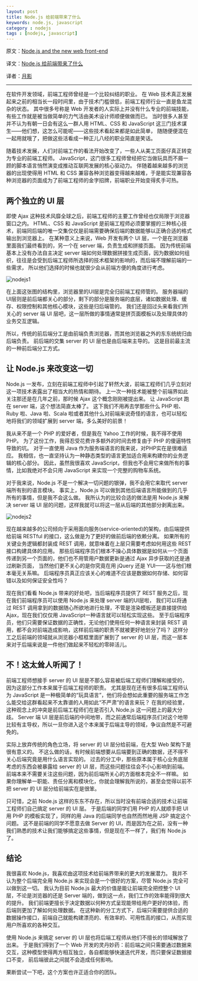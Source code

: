 ```yaml
---
layout: post
title: Node.js 给前端带来了什么
keywords: node.js, javascript
category : nodejs
tags : [nodejs, javascript]
---
```


原文：[Node.js and the new web front-end](http://www.nczonline.net/blog/2013/10/07/node-js-and-the-new-web-front-end/)

译文：[Node.js 给前端带来了什么](http://www.silverna.org/blog/?p=297&cpage=1)

译者：[月影](http://twitter.com/akira_cn)

----------------------------------------------------

在软件开发领域，前端工程师曾经是一个比较纠结的职业。
在 Web 技术真正发展起来之前的相当长一段时间里，由于技术门槛很低，前端工程师行业一直是鱼龙混杂的状态。
其中很多号称是 Web 开发者的人实际上并没有什么专业的前端技能，有些工作就是被当做简单的力气活由美术设计师顺便做做而已。
当时很多人甚至并不认为有朝一日会有这么一群人用 HTML、CSS 和 JavaScript 这三门技术谋生——他们想，这怎么可能呢——这些技术看起来都是如此简单，
随随便便混在一起用就哦了，把做这些活看成一种正儿八经的职业简直是笑话。

随着技术发展，人们对前端工作的看法开始改变了，一些人从美工页面仔真正转变为专业的前端工程师。
JavaScript，这门很多工程师曾经把它当做玩具而不屑一顾的脚本语言悄然演变成推动互联网发展的核心驱动力。
伴随着越来越多的浏览器的出现使得用 HTML 和 CSS 兼容各种浏览器变得越来越难，于是能实现兼容各种浏览器的页面成为了前端工程师的金字招牌，前端职业开始变得炙手可热。

## 两个独立的 UI 层

即使 Ajax 这种技术风靡全球之后，前端工程师的主要工作曾经也仅局限于浏览器窗口之内。
HTML、CSS 和 JavaScript 是前端工程师必须要掌握的三种核心技术，前端同后端的唯一交集仅仅是前端需要确保后端的数据能够以正确合适的格式输出到浏览器上。
在某种意义上来说，Web 开发有两个 UI 层，一个是在浏览器里面我们最终看到的，另一个在 server 端，负责生成和拼接页面。
因为传统前端基本上没有办法自主决定 server 端如何处理数据拼接生成页面，因为数据如何组织，往往是会受到后端工程师所选择的技术框架的影响的，而后端不理解前端的一些需求，
所以他们选择的时候也就很少会从前端方便的角度进行考虑。

![nodejs1](/assets/images/nodejs1.png)

在上面这张图的结构里，浏览器里的UI层是完全归前端工程师管的。
服务器端的UI层则是前后端都关心的部分，剩下的部分是服务端的底层，诸如数据处理、缓存、权限控制和其他核心模块，这些是归后端管的。
我们还是回过头来看我们所关心的 server 端 UI 层吧，这一层所做的事情通常是拼页面模板以及处理具体的业务交互逻辑。

所以，传统的前后端分工是由前端负责浏览器，而其他浏览器之外的东东统统归由后端负责。
前后端的交集 server 的 UI 层也是由后端来主导的。
这是目前最主流的一种前后端分工方式。

## 让 Node.js 来改变这一切

Node.js 一发布，立刻在前端工程师中引起了轩然大波，前端工程师们几乎立刻对这一项技术表露出了相当大的热情和期待。
上一次一种技术能被整个前端界如此关注那还是在几年之前，那时候 Ajax 这个概念刚刚被提出来。
让 JavaScript 跑在 server 端，这个想法简直太棒了。
这下我们不用再去学那些什么 PHP 啦、Ruby 啦、Java 啦、Scala 啦或者其他什么对前端来说奇怪的语言，也可以轻松地将我们的领域扩展到 server 端，多么美好的前景！

我从来不是一个 PHP 的爱好者，但是我在 Yahoo 工作的时候，我不得不使用 PHP。
为了这份工作，我得忍受花费许多额外的时间去修复由于 PHP 的傻逼特性导致的坑。
对于一直使用 Java 作为服务端语言的我来说，对PHP实在是很难适应。
我相信，也一直坚持认为一种静态类型的语言更加适合用来构建你的业务逻辑的核心部分。
因此，虽然我很喜欢 JavaScript，但我也不会用它来做所有的事情，比如我绝对不会只用 JavaScript 来实现一个完整的购物车系统。

对于我来说，Node.js 不是一个解决一切问题的银弹，我不会用它来取代 server 端所有别的语言模块。
事实上，Node.js 可以做到其他后端语言所能做到的几乎所有的事情，但是我不会这么做。
我所认为的比较合适的做法是用 Node.js 来解决 server 端 UI 层的问题，这样我就可以将这一层从后端的其他部分剥离出来。

![nodejs2](/assets/images/nodejs2.png)

现在越来越多的公司倾向于采用面向服务(service-oriented)的架构，由后端提供给前端 RESTful 的接口，这么做是为了更好的做前后端的依赖分离。
如果所有的关键业务逻辑都封装成 REST 调用，就意味着在上层只需要考虑如何用这些 REST 接口构建具体的应用。
那些后端程序员们根本不操心具体数据是如何从一个页面传递到另一个页面的，他们也不用管用户数据更新是通过 Ajax 异步获取的还是通过刷新页面，
当然他们更不关心的是你究竟在用 jQuery 还是 YUI——这与他们根本毫无关系嘛。
后端程序员真正应该关心的难道不应该是数据如何存储、如何容错以及如何保证安全性吗？

现在我们看看 Node.js 带来的好处吧，当后端程序员提供了 REST 服务之后，现在我们前端程序员可以使用 Node.js 来处理 server 端的UI层啦，
我们可以将通过 REST 调用拿到的数据随心所欲地进行处理，不管是渲染模板还是直接提供给 Ajax，现在我们仅仅用 JavaScript一种语言就可以轻松实现这些。
至于后端程序员，他们只需要保证数据的正确性，无论他们使用任何一种语言来封装 REST 调用，都不会对前端造成影响，这样前后端的职责不就被更好地划分了吗？
这样分工之后前端的领域就从浏览器小框框里面扩展到了 server 的 UI 层，而这一层本来对于后端来说是一件他们做起来不轻松的零碎活儿。

## 不！这太耸人听闻了！

前端工程师想接手 server 的 UI 层是不那么容易被后端工程师们理解和接受的，因为这部分工作本来属于后端工程师的职责。
尤其是现在还有很多后端工程师认为 JavaScript 是一种极简单的“玩具语言”，他们将会想如此重要的服务端工作怎么能交给这群看起来不太靠谱的人用如此“不严肃”的语言来玩？
在我的经验里，这种观念上的冲突是前后端工程师们在是否引入 Node.js 这一问题上的最大分歧。
Server 端 UI 层是前后端的中间地带，而之前通常后端程序员们对这个地带比较有主导权，所以一旦你进入这个本来属于后端主导的领域，争议自然是不可避免的。

实际上放弃传统的角色立场，将 server 的 UI 层分给前端，在大型 Web 架构下是很有意义的。
不这么做的话，有时候前端想要从后端要到正确的数据，还不得不关心后端究竟是用什么语言实现的。
过去的分工中，那些原本属于核心业务底层考虑的东西会被暴露给 server 的 UI 层，而这些问题往往会不小心影响到前端。
前端本来不需要关注这些问题，因为前后端所关心的方面根本完全不一样嘛。
如果你理解单一职能、责任分离和模块化，你就会理解我所说的，甚至会觉得以前不把 server 的 UI 层分给前端实在是很笨。

只可惜，之前 Node.js 这样的东东不存在，所以当时没有前端合适的技术让前端工程师们自己搞定 server 的 UI 层。
于是后端的同学们用 PHP 的人就顺手把 UI 用 PHP 的模板实现了，同样的用 Java 的后端同学也自然而然地用 JSP 搞定这个问题。
这不是前端的同学不愿意去做 Server 的 UI，而是因为在之前，没有一种我们熟悉的技术让我们能够搞定这些事情，但是现在不一样了，我们有 Node.js 了。

## 结论

我很喜欢 Node.js，我喜欢由这项技术给前端界带来的更大的发展潜力。
我并不认为整个后端完全用 Node.js 来实现会是一个很好的方案，尽管 Node.js 完全可以做到这一切。
我认为目前 Node.js 最大的价值是能让前端完全把控整个 UI 层，不论是浏览器的还是 Server 端的，做到这一点，我们工作的效率能得到很大的提升。
我们前端更擅长于决定数据以何种方式呈现能带给用户更好的体验，而后端则更加了解如何处理数据。
在这种新的分工方式下，后端只需要提供合适的数据操作接口，前端自己就能构建漂亮的、有效率的、可用性高的接口，从而实现用户所喜欢的各种交互。

使用 Node.js 来搞定 server 的 UI 层也将后端工程师从他们不擅长的领域解放了出来。
于是我们得到了一个 Web 开发的灵丹妙药：前后端之间只需要通过数据来交互，这种模型使得两方相互独立，各自都能够快速迭代开发，而只要保证数据接口不变，
前后端彼此之间就不会造成任何影响。

果断尝试一下吧，这个方案也许正适合你的团队。